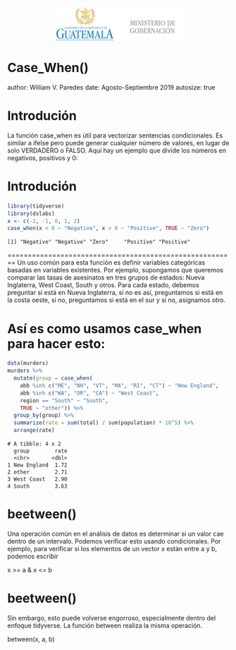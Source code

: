 <p align="center">
<img src="logomingob2018.png">
</p>

Case_When()
========================================================
author: William V. Paredes
date: Agosto-Septiembre 2019
autosize: true

Introdución
========================================================
La función case_when es útil para vectorizar sentencias condicionales. Es similar a ifelse pero puede generar cualquier número de valores, en lugar de solo VERDADERO o FALSO. Aquí hay un ejemplo que divide los números en negativos, positivos y 0:

Introdución
========================================================


```r
library(tidyverse)
library(dslabs)
x <- c(-2, -1, 0, 1, 2)
case_when(x < 0 ~ "Negative", x > 0 ~ "Positive", TRUE ~ "Zero")
```

```
[1] "Negative" "Negative" "Zero"     "Positive" "Positive"
```

========================================================
Un uso común para esta función es definir variables categóricas basadas en variables existentes. Por ejemplo, supongamos que queremos comparar las tasas de asesinatos en tres grupos de estados: Nueva Inglaterra, West Coast, South y otros. Para cada estado, debemos preguntar si está en Nueva Inglaterra, si no es así, preguntamos si está en la costa oeste, si no, preguntamos si está en el sur y si no, asignamos otro. 


Así es como usamos case_when para hacer esto:
========================================================

```r
data(murders)
murders %>% 
  mutate(group = case_when(
    abb %in% c("ME", "NH", "VT", "MA", "RI", "CT") ~ "New England",
    abb %in% c("WA", "OR", "CA") ~ "West Coast",
    region == "South" ~ "South",
    TRUE ~ "other")) %>%
  group_by(group) %>%
  summarize(rate = sum(total) / sum(population) * 10^5) %>%
  arrange(rate)
```

```
# A tibble: 4 x 2
  group        rate
  <chr>       <dbl>
1 New England  1.72
2 other        2.71
3 West Coast   2.90
4 South        3.63
```



beetween()
========================================================
Una operación común en el análisis de datos es determinar si un valor cae dentro de un intervalo. Podemos verificar esto usando condicionales. Por ejemplo, para verificar si los elementos de un vector x están entre a y b, podemos escribir

x >= a & x <= b


beetween()
========================================================
Sin embargo, esto puede volverse engorroso, especialmente dentro del enfoque tidyverse. La función between realiza la misma operación.


between(x, a, b)
